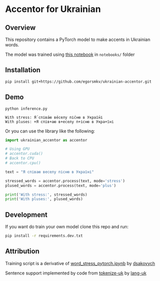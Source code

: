 # Accentor for Ukrainian

## Overview

This repository contains a PyTorch model to make accents in Ukrainian words.

The model was trained using [this notebook](https://github.com/egorsmkv/ukrainian-accentor/blob/main/notebooks/word_stress_pytorch.ipynb) in `notebooks/` folder

## Installation

```bash
pip install git+https://github.com/egorsmkv/ukrainian-accentor.git
```

## Demo

```
python inference.py

With stress: Я́ співа́ю ве́селу пі́сню в Украї́ні
With pluses: +Я спів+аю в+еселу п+існю в Укра+їні
```

Or you can use the library like the following:

```python
import ukrainian_accentor as accentor

# Using GPU
# accentor.cuda()
# Back to CPU
# accentor.cpu()

text = "Я співаю веселу пісню в Україні"

stressed_words = accentor.process(text, mode='stress')
plused_words = accentor.process(text, mode='plus')

print('With stress:', stressed_words)
print('With pluses:', plused_words)
```

## Development

If you want do train your own model clone this repo and run:

```bash
pip install -r requirements.dev.txt
```

## Attribution
Training script is a derivative of [word_stress_pytorch.ipynb](https://github.com/dsakovych/g2p_uk/blob/master/notebooks/word_stress_pytorch.ipynb) by [dsakovych](https://github.com/dsakovych)

Sentence support implemented by code from [tokenize-uk](https://github.com/lang-uk/tokenize-uk) by [lang-uk](https://github.com/lang-uk)